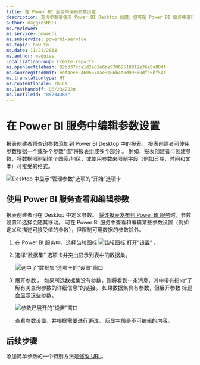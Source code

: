 ```yaml
---
title: 在 Power BI 服务中编辑参数设置
description: 查询参数需使用 Power BI Desktop 创建，但可在 Power BI 服务中进行查看和更新
author: maggiesMSFT
ms.reviewer: ''
ms.service: powerbi
ms.subservice: powerbi-service
ms.topic: how-to
ms.date: 11/21/2018
ms.author: maggies
LocalizationGroup: Create reports
ms.openlocfilehash: 92bd37cca1d2e82e6be97869510919e36e9a884f
ms.sourcegitcommit: eef4eee24695570ae3186b4d8d99660df16bf54c
ms.translationtype: HT
ms.contentlocale: zh-CN
ms.lasthandoff: 06/23/2020
ms.locfileid: "85234383"
---
```

# <a name="edit-parameter-settings-in-the-power-bi-service"></a>在 Power BI 服务中编辑参数设置
报表创建者将查询参数添加到 Power BI Desktop 中的报表。 报表创建者可使用参数根据一个或多个参数“值”将报表组成多个部分  。 例如，报表创建者可创建参数，将数据限制到单个国家/地区，或使用参数来限制字段（例如日期、时间和文本）可接受的格式。

![Desktop 中显示“管理参数”选项的“开始”选项卡](media/service-parameters/power-bi-manage-parameters.png)

## <a name="review-and-edit-parameters-in-power-bi-service"></a>使用 Power BI 服务查看和编辑参数

报表创建者可在 Desktop 中定义参数。 [将该报表发布到 Power BI 服务](../create-reports/desktop-upload-desktop-files.md)时，参数设置和选择会随其移动。 可在 Power BI 服务中查看和编辑某些参数设置（例如定义和描述可接受值的参数），但限制可用数据的参数除外。

1. 在 Power BI 服务中，选择齿轮图标 ![齿轮图标](media/service-parameters/power-bi-cog.png) 打开“设置”  。

2. 选择“数据集”  选项卡并突出显示列表中的数据集。 
    
    ![选中了“数据集”选项卡的“设置”窗口](media/service-parameters/power-bi-select-dataset2.png)

3. 展开参数  。  如果所选数据集没有参数，则将看到一条消息，其中带有指向“了解有关查询参数的详细信息”的链接。 如果数据集具有参数，但展开参数  标题会显示这些参数。 

    ![参数已展开的“设置”窗口](media/service-parameters/power-bi-settings.png)

    查看参数设置，并根据需要进行更改。 灰显字段是不可编辑的内容。 


## <a name="next-steps"></a>后续步骤
添加简单参数的一个特别方法是[修改 URL](../collaborate-share/service-url-filters.md)。